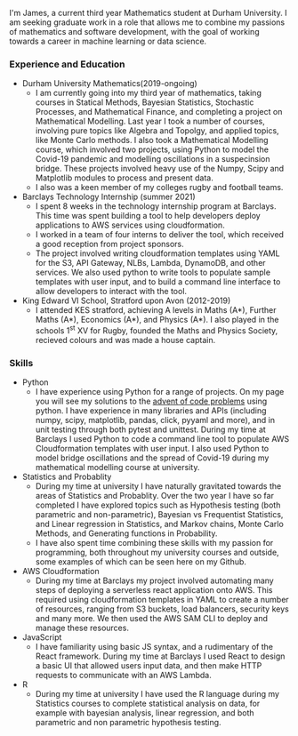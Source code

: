 I'm James, a current third year Mathematics student at Durham University. I am seeking graduate work in a role that allows me to combine my passions of mathematics and software development, with the goal of working towards a career in machine learning or data science.
### Experience and Education
* Durham University Mathematics(2019-ongoing)
    * I am currently going into my third year of mathematics, taking courses in Statical Methods, Bayesian Statistics, Stochastic Processes, and Mathematical Finance, and completing a project on Mathematical Modelling. Last year I took a number of courses, involving pure topics like Algebra and Topolgy, and applied topics, like Monte Carlo methods. I also took a Mathematical Modelling course, which involved two projects, using Python to model the Covid-19 pandemic and modelling oscillations in a suspecinsion bridge. These projects involved heavy use of the Numpy, Scipy and Matplotlib modules to process and present data.
    * I also was a keen member of my colleges rugby and football teams.
* Barclays Technology Internship (summer 2021)
    * I spent 8 weeks in the technology internship program at Barclays. This time was spent building a tool to help developers deploy applications to AWS services using cloudformation.
    * I worked in a team of four interns to deliver the tool, which received a good reception from project sponsors.
    * The project involved writing cloudformation templates using YAML for the S3, API Gateway, NLBs, Lambda, DynamoDB, and other services. We also used python to write tools to populate sample templates with user input, and to build a command line interface to allow developers to interact with the tool.
* King Edward VI School, Stratford upon Avon (2012-2019)
    * I attended KES stratford, achieving A levels in Maths (A*), Further Maths (A*), Economics (A*), and Physics (A*). I also played in the schools 1<sup>st</sup> XV for Rugby, founded the Maths and Physics Society, recieved colours and was made a house captain.

### Skills
* Python
    * I have experience using Python for a range of projects. On my page you will see my solutions to the [advent of code problems](adventofcode.com) using python. I have experience in many libraries and APIs (including numpy, scipy, matplotlib, pandas, click, pyyaml and more), and in unit testing through both pytest and unittest. During my time at Barclays I used Python to code a command line tool to populate AWS Cloudformation templates with user input. I also used Python to model bridge oscillations and the spread of Covid-19 during my mathematical modelling course at university. 
* Statistics and Probablity
    * During my time at university I have naturally gravitated towards the areas of Statistics and Probablity. Over the two year I have so far completed I have explored topics such as Hypothesis testing (both parametric and non-parametric), Bayesian vs Frequentist Statistics, and Linear regression in Statistics, and Markov chains, Monte Carlo Methods, and Generating functions in Probability.
    * I have also spent time combining these skills with my passion for programming, both throughout my university courses and outside, some examples of which can be seen here on my Github.
* AWS Cloudformation
    * During my time at Barclays my project involved automating many steps of deploying a serverless react application onto AWS. This required using cloudformation templates in YAML to create a number of resources, ranging from S3 buckets, load balancers, security keys and many more. We then used the AWS SAM CLI to deploy and manage these resources.
* JavaScript
    * I have familiarity using basic JS syntax, and a rudimentary of the React framework. During my time at Barclays I used React to design a basic UI that allowed users input data, and then make HTTP requests to communicate with an AWS Lambda.
* R
    * During my time at university I have used the R language during my Statistics courses to complete statistical analysis on data, for example with bayesian analysis, linear regression, and both parametric and non parametric hypothesis testing.
